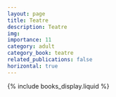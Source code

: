 ```yaml
---
layout: page
title: Teatre
description: Teatre
img:
importance: 11
category: adult
category_book: teatre
related_publications: false
horizontal: true
---
```


{% include books_display.liquid %}
